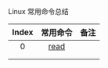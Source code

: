 Linux 常用命令总结

| Index |                           常用命令                           | 备注 |
| :---: | :----------------------------------------------------------: | ---- |
|   0   | <a href="https://mengduanxian.github.io/Linux/Shell_read命令-读取从键盘输入的数据.html">read</a> |      |
|       |                                                              |      |
|       |                                                              |      |

